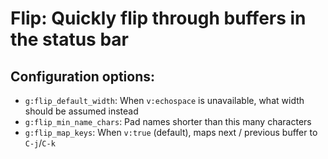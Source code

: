 # Flip: Quickly flip through buffers in the status bar

## Configuration options:

 - `g:flip_default_width`: When `v:echospace` is unavailable, what width should be assumed instead
 - `g:flip_min_name_chars`: Pad names shorter than this many characters
 - `g:flip_map_keys`: When `v:true` (default), maps next / previous buffer to `C-j`/`C-k`
